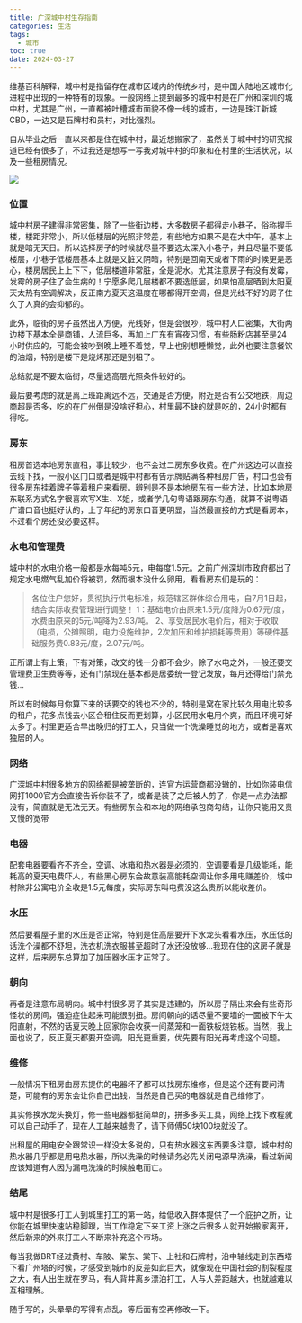 ```yaml
---
title: 广深城中村生存指南
categories: 生活
tags:
  - 城市
toc: true
date: 2024-03-27
---
```



维基百科解释，城中村是指留存在城市区域内的传统乡村，是中国大陆地区城市化进程中出现的一种特有的现象。一般网络上提到最多的城中村是在广州和深圳的城中村，尤其是广州，一直都被吐槽城市面貌不像一线的城市，一边是珠江新城CBD，一边又是石牌村和员村，对比强烈。

<!-- more -->

自从毕业之后一直以来都是住在城中村，最近想搬家了，虽然关于城中村的研究报道已经有很多了，不过我还是想写一写我对城中村的印象和在村里的生活状况，以及一些租房情况。

![](http://sns-webpic-qc.xhscdn.com/202404230020/28cc4815d74f58ef9e3c911afb94ef18/1040g2sg30rapi9il186g5n7lnkslnb0j14bqeoo!nd_dft_wgth_webp_3)

### 位置

城中村房子建得非常密集，除了一些街边楼，大多数房子都得走小巷子，俗称握手楼，楼距非常小，所以低楼层的光照非常差，有些地方如果不是在大中午，基本上就是暗无天日。所以选择房子的时候就尽量不要选太深入小巷子，并且尽量不要低楼层，小巷子低楼层基本上就是又脏又阴暗，特别是回南天或者下雨的时候更是恶心，楼房居民上上下下，低层楼道非常脏，全是泥水。尤其注意房子有没有发霉，发霉的房子住了会生病的！宁愿多爬几层楼都不要选低层，如果怕高层晒到太阳夏天太热有空调解决，反正南方夏天这温度在哪都得开空调，但是光线不好的房子住久了人真的会抑郁的。

此外，临街的房子虽然出入方便，光线好，但是会很吵，城中村人口密集，大街两边楼下基本全是商铺，人流巨多，再加上广东有宵夜习惯，有些肠粉店甚至是24小时供应的，可能会被吵到晚上睡不着觉，早上也别想睡懒觉，此外也要注意餐饮的油烟，特别是楼下是烧烤那还是别租了。

总结就是不要太临街，尽量选高层光照条件较好的。

最后要考虑的就是离上班距离远不远，交通是否方便，附近是否有公交地铁，周边商超是否多，吃的在广州倒是没啥好担心，村里最不缺的就是吃的，24小时都有得吃。

### 房东

租房首选本地房东直租，事比较少，也不会过二房东多收费。在广州这边可以直接去线下找，一般小区门口或者是城中村都有告示牌贴满各种租房广告，村口也会有很多房东挂着牌子等着租户来看房。辨别是不是本地房东有一些方法，比如本地房东联系方式名字很喜欢写X生、X姐，或者学几句粤语跟房东沟通，就算不说粤语广谱口音也挺好认的，上了年纪的房东口音更明显，当然最直接的方式是看房本，不过看个房还没必要这样。

### 水电和管理费

城中村的水电价格一般都是水每吨5元，电每度1.5元。之前广州深圳市政府都出了规定水电燃气乱加价将被罚，然而根本没什么卵用，看看房东们是玩的：

> 各位住户您好，贯彻执行供电标准，规范辖区群体综合用电，自7月1日起，结合实际收费管理进行调整！
1：基础电价由原来1.5元/度降为0.67元/度，水费由原来的5元/吨降为2.93/吨。
2、享受居民水电价后，相对于收取（电损，公摊照明，电力设施维护，2次加压和维护损耗等费用）等硬件基础服务费0.83元/度，2.07元/吨。

正所谓上有上策，下有对策，改交的钱一分都不会少。除了水电之外，一般还要交管理费卫生费等等，还有门禁现在基本都是居委统一登记发放，每月还得给门禁充钱...

所以有时候每月你算下来的话要交的钱也不少的，特别是窝在家比较久用电比较多的租户，花多点钱去小区合租住反而更划算，小区民用水电用个爽，而且环境可好太多了。村里更适合早出晚归的打工人，只当做一个洗澡睡觉的地方，或者是喜欢独居的人。

### 网络
广深城中村很多地方的网络都是被垄断的，连官方运营商都没辙的，比如你装电信网打1000官方会直接告诉你装不了，或者是装了之后被人剪了，你是一点办法都没有，简直就是无法无天。有些房东会和本地的网络承包商勾结，让你只能用又贵又慢的宽带

### 电器
配套电器要看齐不齐全，空调、冰箱和热水器是必须的，空调要看是几级能耗，能耗高的夏天电费吓人，有些黑心房东会故意装高能耗空调让你多用电赚差价，城中村除非公寓电价全收是1.5元每度，实际房东叫电费没这么贵所以能收差价。

### 水压
然后要看屋子里的水压是否正常，特别是住高层要开下水龙头看看水压，水压低的话洗个澡都不舒坦，洗衣机洗衣服甚至超时了水还没放够...我现在住的这房子就是这样，后来房东总算加了加压器水压才正常了。

### 朝向
再者是注意布局朝向。城中村很多房子其实是违建的，所以房子隔出来会有些奇形怪状的房间，强迫症住起来可能很别扭。房间朝向的话尽量不要墙的一面被下午太阳直射，不然的话夏天晚上回家你会收获一间蒸笼和一面铁板烧铁板。当然，我上面也说了，反正夏天都要开空调，阳光更重要，优先要有阳光再考虑这个问题。

### 维修

一般情况下租房由房东提供的电器坏了都可以找房东维修，但是这个还有要问清楚，可能有的房东会让你自己出钱，当然是自己买的电器就是自己维修了。

其实修换水龙头换灯，修一些电器都挺简单的，拼多多买工具，网络上找下教程就可以自己动手了，现在人工越来越贵了，请下师傅50块100块就没了。

出租屋的用电安全跟常识一样没太多说的，只有热水器这东西要多注意，城中村的热水器几乎都是用电热水器，所以洗澡的时候请务必先关闭电源早洗澡，看过新闻应该知道有人因为漏电洗澡的时候触电而亡。

### 结尾
城中村是很多打工人到城里打工的第一站，给低收入群体提供了一个庇护之所，让你能在城里快速站稳脚跟，当工作稳定下来工资上涨之后很多人就开始搬家离开，然后新来的外来打工人不断来补充这个市场。

每当我做BRT经过黄村、车陂、棠东、棠下、上社和石牌村，沿中轴线走到东西塔下看广州塔的时候，才感受到城市的反差如此巨大，就像现在中国社会的割裂程度之大，有人出生就在罗马，有人背井离乡漂泊打工，人与人差距越大，也就越难以互相理解。

随手写的，头晕晕的写得有点乱，等后面有空再修改一下。